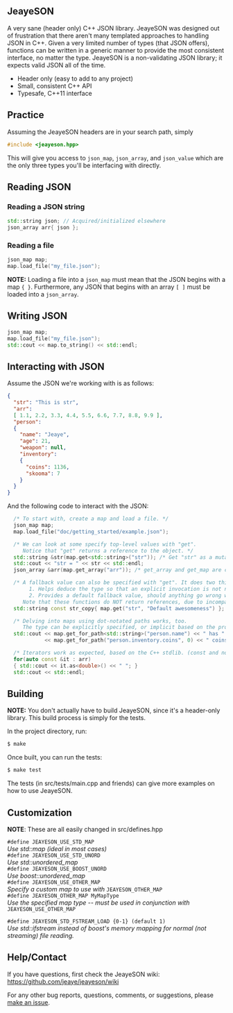JeayeSON
---

A very sane (header only) C++ JSON library. JeayeSON was designed out of 
frustration that there aren't many templated approaches to handling JSON
in C++. Given a very limited number of types (that JSON offers), functions
can be written in a generic manner to provide the most consistent
interface, no matter the type. JeayeSON is a non-validating JSON library;
it expects valid JSON all of the time.

  * Header only (easy to add to any project)
  * Small, consistent C++ API
  * Typesafe, C++11 interface

Practice
----
Assuming the JeayeSON headers are in your search path, simply  
```cpp
#include <jeayeson.hpp>
```
This will give you access to `json_map`, `json_array`, and `json_value` which are the only three types you'll be interfacing with directly.

Reading JSON
----
### Reading a JSON string
```cpp
std::string json; // Acquired/initialized elsewhere
json_array arr{ json };
```
### Reading a file
```cpp
json_map map;
map.load_file("my_file.json");
```
**NOTE:** Loading a file into a `json_map` must mean that the JSON begins with a map `{ }`. Furthermore, any JSON that begins with an array `[ ]` must be loaded into a `json_array`.

Writing JSON
----
```cpp
json_map map;
map.load_file("my_file.json");
std::cout << map.to_string() << std::endl;
```
Interacting with JSON
----
Assume the JSON we're working with is as follows:
```json
{
  "str": "This is str",
  "arr":
  [ 1.1, 2.2, 3.3, 4.4, 5.5, 6.6, 7.7, 8.8, 9.9 ],
  "person":
  {
    "name": "Jeaye",
    "age": 21,
    "weapon": null,
    "inventory":
    {
      "coins": 1136,
      "skooma": 7
    }
  }
}
```
And the following code to interact with the JSON:
```cpp
  /* To start with, create a map and load a file. */
  json_map map;
  map.load_file("doc/getting_started/example.json");

  /* We can look at some specify top-level values with "get".
     Notice that "get" returns a reference to the object. */
  std::string &str(map.get<std::string>("str")); /* Get "str" as a mutable string reference. */
  std::cout << "str = " << str << std::endl;
  json_array &arr(map.get_array("arr")); /* get_array and get_map are convenience functions. */

  /* A fallback value can also be specified with "get". It does two things:
       1. Helps deduce the type so that an explicit invocation is not needed
       2. Provides a default fallback value, should anything go wrong while accessing
     Note that these functions do NOT return references, due to incompatibilities with the fallback. */
  std::string const str_copy{ map.get("str", "Default awesomeness") }; // Second param is the default

  /* Delving into maps using dot-notated paths works, too.
     The type can be explicitly specified, or implicit based on the provided fallback. */
  std::cout << map.get_for_path<std::string>("person.name") << " has " // No fallback
            << map.get_for_path("person.inventory.coins", 0) << " coins\n"; // Fallback is 0

  /* Iterators work as expected, based on the C++ stdlib. (const and non-const) */
  for(auto const &it : arr)
  { std::cout << it.as<double>() << " "; }
  std::cout << std::endl;
```

Building
---
**NOTE:** You don't actually have to build JeayeSON, since it's a header-only
library. This build process is simply for the tests.

In the project directory, run:
```bash
$ make
```
Once built, you can run the tests:
```bash
$ make test
```
The tests (in src/tests/main.cpp and friends) can give more examples
on how to use JeayeSON.

Customization
---

**NOTE**: These are all easily changed in src/defines.hpp

`#define JEAYESON_USE_STD_MAP`  
  *Use std::map (ideal in most cases)*  
`#define JEAYESON_USE_STD_UNORD`  
  *Use std::unordered_map*  
`#define JEAYESON_USE_BOOST_UNORD`  
  *Use boost::unordered_map*  
`#define JEAYESON_USE_OTHER_MAP`  
  *Specify a custom map to use with* `JEAYESON_OTHER_MAP`  
`#define JEAYESON_OTHER_MAP MyMapType`  
  *Use the specified map type -- must be used in conjunction with* `JEAYESON_USE_OTHER_MAP`  

`#define JEAYESON_STD_FSTREAM_LOAD {0-1} (default 1)`  
  *Use std::ifstream instead of boost's memory mapping for normal (not streaming) file reading.*  

Help/Contact
---
If you have questions, first check the JeayeSON wiki: https://github.com/jeaye/jeayeson/wiki

For any other bug reports, questions, comments, or suggestions, please [make an issue](https://github.com/jeaye/jeayeson/issues).

